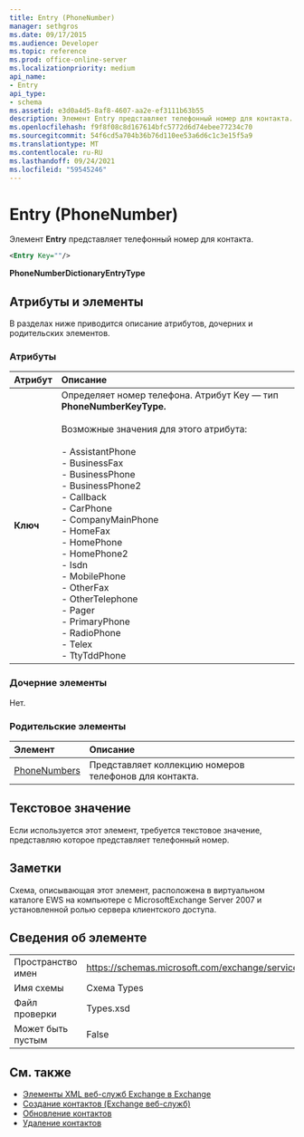 ```yaml
---
title: Entry (PhoneNumber)
manager: sethgros
ms.date: 09/17/2015
ms.audience: Developer
ms.topic: reference
ms.prod: office-online-server
ms.localizationpriority: medium
api_name:
- Entry
api_type:
- schema
ms.assetid: e3d0a4d5-8af8-4607-aa2e-ef3111b63b55
description: Элемент Entry представляет телефонный номер для контакта.
ms.openlocfilehash: f9f8f08c8d167614bfc5772d6d74ebee77234c70
ms.sourcegitcommit: 54f6cd5a704b36b76d110ee53a6d6c1c3e15f5a9
ms.translationtype: MT
ms.contentlocale: ru-RU
ms.lasthandoff: 09/24/2021
ms.locfileid: "59545246"
---
```

# <a name="entry-phonenumber"></a>Entry (PhoneNumber)

Элемент **Entry** представляет телефонный номер для контакта. 
  
```xml
<Entry Key=""/>
```

 **PhoneNumberDictionaryEntryType**
## <a name="attributes-and-elements"></a>Атрибуты и элементы

В разделах ниже приводится описание атрибутов, дочерних и родительских элементов.
  
### <a name="attributes"></a>Атрибуты

|**Атрибут**|**Описание**|
|:-----|:-----|
|**Ключ** <br/> | Определяет номер телефона. Атрибут Key — тип **PhoneNumberKeyType.**<br/><br/> Возможные значения для этого атрибута:<br/><br/>- AssistantPhone  <br/>- BusinessFax  <br/>- BusinessPhone  <br/>- BusinessPhone2  <br/>- Callback  <br/>- CarPhone  <br/>- CompanyMainPhone  <br/>- HomeFax  <br/>- HomePhone  <br/>- HomePhone2  <br/>- Isdn  <br/>- MobilePhone  <br/>- OtherFax  <br/>- OtherTelephone  <br/>- Pager  <br/>- PrimaryPhone  <br/>- RadioPhone  <br/>- Telex  <br/>- TtyTddPhone  <br/> |
   
### <a name="child-elements"></a>Дочерние элементы

Нет.
  
### <a name="parent-elements"></a>Родительские элементы

|**Элемент**|**Описание**|
|:-----|:-----|
|[PhoneNumbers](phonenumbers.md) <br/> |Представляет коллекцию номеров телефонов для контакта.  <br/> |
   
## <a name="text-value"></a>Текстовое значение

Если используется этот элемент, требуется текстовое значение, представляю которое представляет телефонный номер.
  
## <a name="remarks"></a>Заметки

Схема, описывающая этот элемент, расположена в виртуальном каталоге EWS на компьютере с MicrosoftExchange Server 2007 и установленной ролью сервера клиентского доступа.
  
## <a name="element-information"></a>Сведения об элементе

|||
|:-----|:-----|
|Пространство имен  <br/> |https://schemas.microsoft.com/exchange/services/2006/types  <br/> |
|Имя схемы  <br/> |Схема Types  <br/> |
|Файл проверки  <br/> |Types.xsd  <br/> |
|Может быть пустым  <br/> |False  <br/> |
   
## <a name="see-also"></a>См. также

- [Элементы XML веб-служб Exchange в Exchange](ews-xml-elements-in-exchange.md)
- [Создание контактов (Exchange веб-служб)](https://msdn.microsoft.com/library/4845917e-70d1-481c-bbd7-011ec6571789%28Office.15%29.aspx) 
- [Обновление контактов](https://msdn.microsoft.com/library/9a865953-b94a-4229-b632-2dee433314be%28Office.15%29.aspx)  
- [Удаление контактов](https://msdn.microsoft.com/library/fcc3dc84-cd3e-455e-a1a7-ae6921c9b588%28Office.15%29.aspx)


